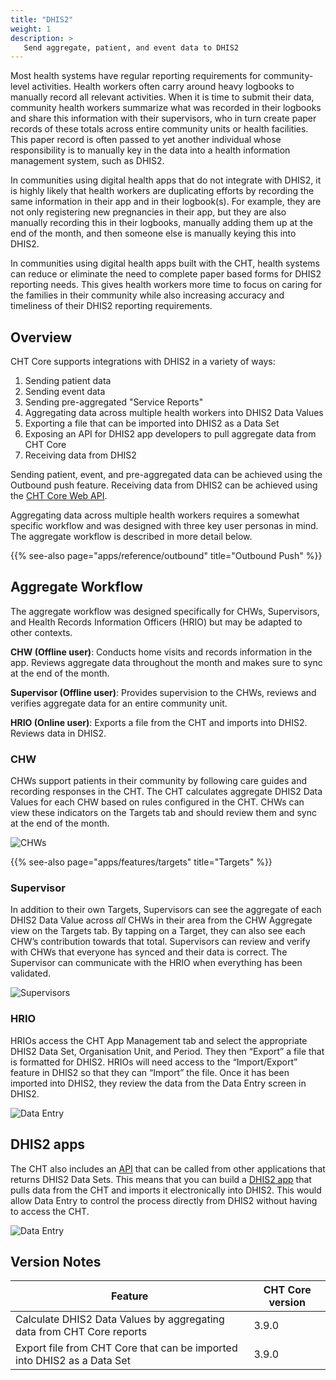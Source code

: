 ```yaml
---
title: "DHIS2"
weight: 1
description: >
   Send aggregate, patient, and event data to DHIS2
---
```


Most health systems have regular reporting requirements for community-level activities. Health workers often carry around heavy logbooks to manually record all relevant activities. When it is time to submit their data, community health workers summarize what was recorded in their logbooks and share this information with their supervisors, who in turn create paper records of these totals across entire community units or health facilities. This paper record is often passed to yet another individual whose responsibility is to manually key in the data into a health information management system, such as DHIS2.

In communities using digital health apps that do not integrate with DHIS2, it is highly likely that health workers are duplicating efforts by recording the same information in their app and in their logbook(s).  For example, they are not only registering new pregnancies in their app, but they are also manually recording this in their logbooks, manually adding them up at the end of the month, and then someone else is manually keying this into DHIS2.

In communities using digital health apps built with the CHT, health systems can reduce or eliminate the need to complete paper based forms for DHIS2 reporting needs. This gives health workers more time to focus on caring for the families in their community while also increasing accuracy and timeliness of their DHIS2 reporting requirements.

## Overview

CHT Core supports integrations with DHIS2 in a variety of ways:

1. Sending patient data
2. Sending event data
3. Sending pre-aggregated "Service Reports"
4. Aggregating data across multiple health workers into DHIS2 Data Values
5. Exporting a file that can be imported into DHIS2 as a Data Set
6. Exposing an API for DHIS2 app developers to pull aggregate data from CHT Core
7. Receiving data from DHIS2

Sending patient, event, and pre-aggregated data can be achieved using the Outbound push feature. Receiving data from DHIS2 can be achieved using the [CHT Core Web API](https://github.com/medic/cht-core/tree/master/api). 

Aggregating data across multiple health workers requires a somewhat specific workflow and was designed with three key user personas in mind. The aggregate workflow is described in more detail below.

{{% see-also page="apps/reference/outbound" title="Outbound Push" %}}

## Aggregate Workflow

The aggregate workflow was designed specifically for CHWs, Supervisors, and Health Records Information Officers (HRIO) but may be adapted to other contexts. 

**CHW (Offline user)**: Conducts home visits and records information in the app. Reviews aggregate data throughout the month and makes sure to sync at the end of the month.

**Supervisor (Offline user)**: Provides supervision to the CHWs, reviews and verifies aggregate data for an entire community unit.

**HRIO (Online user)**: Exports a file from the CHT and imports into DHIS2. Reviews data in DHIS2.

### CHW

CHWs support patients in their community by following care guides and recording responses in the CHT. The CHT calculates aggregate DHIS2 Data Values for each CHW based on rules configured in the CHT. CHWs can view these indicators on the Targets tab and should review them and sync at the end of the month.

![CHWs](chw.png "Feature Overview CHWs")

{{% see-also page="apps/features/targets" title="Targets" %}}

### Supervisor

In addition to their own Targets, Supervisors can see the aggregate of each DHIS2 Data Value across *all* CHWs in their area from the CHW Aggregate view on the Targets tab. By tapping on a Target, they can also see each CHW’s contribution towards that total. Supervisors can review and verify with CHWs that everyone has synced and their data is correct. The Supervisor can communicate with the HRIO when everything has been validated.

![Supervisors](supervisor.png "Feature Overview Supervisors")

### HRIO

HRIOs access the CHT App Management tab and select the appropriate DHIS2 Data Set, Organisation Unit, and Period.  They then “Export” a file that is formatted for DHIS2. HRIOs will need access to the “Import/Export” feature in DHIS2 so that they can “Import” the file. Once it has been imported into DHIS2, they review the data from the Data Entry screen in DHIS2.

![Data Entry](data-entry-1.png "Feature Overview Data Entry 1")


## DHIS2 apps

The CHT also includes an [API](https://github.com/medic/cht-core/tree/master/api#get-apiv2exportdhis) that can be called from other applications that returns DHIS2 Data Sets. This means that you can build a [DHIS2 app](https://docs.dhis2.org/master/en/developer/html/apps_creating_apps.html) that pulls data from the CHT and imports it electronically into DHIS2. This would allow Data Entry to control the process directly from DHIS2 without having to access the CHT.

![Data Entry](data-entry-2.png "Feature Overview Data Entry 2")

## Version Notes

|Feature|CHT Core version|
|---|---|
|Calculate DHIS2 Data Values by aggregating data from CHT Core reports |3.9.0|
|Export file from CHT Core that can be imported into DHIS2 as a Data Set|3.9.0|